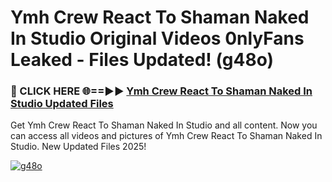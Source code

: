 # Ymh Crew React To Shaman Naked In Studio Original Videos 0nlyFans Leaked - Files Updated! (g48o)

<h3>🔴 CLICK HERE 🌐==►► <a href="https://tinyurl.com/yckcrads" rel="nofollow">Ymh Crew React To Shaman Naked In Studio Updated Files</a></h3>

Get Ymh Crew React To Shaman Naked In Studio and all content. Now you can access all videos and pictures of Ymh Crew React To Shaman Naked In Studio. New Updated Files 2025!

[![g48o](https://i.imgur.com/hpKpOFt.gif)](https://tinyurl.com/yckcrads)
